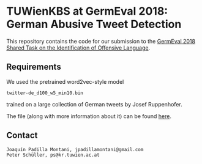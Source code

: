 # TUWienKBS at GermEval 2018: German Abusive Tweet Detection

This repository contains the code for our submission to the [GermEval 2018 Shared Task on the Identification of Offensive Language](https://projects.fzai.h-da.de/iggsa/).

## Requirements

We used the pretrained word2vec-style model

    twitter-de_d100_w5_min10.bin

trained on a large collection of German tweets by Josef Ruppenhofer. 

The file (along with more information about it) can be found [here](http://www.cl.uni-heidelberg.de/english/research/downloads/resource_pages/GermanTwitterEmbeddings/GermanTwitterEmbeddings_data.shtml).

## Contact

    Joaquín Padilla Montani, jpadillamontani@gmail.com
    Peter Schüller, ps@kr.tuwien.ac.at
